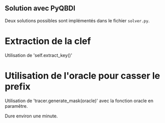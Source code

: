 ## Solution avec PyQBDI

Deux solutions possibles sont implémentés dans le fichier ``solver.py``.

# Extraction de la clef

Utilisation de 'self.extract_key()'

# Utilisation de l'oracle pour casser le prefix

Utilisation de 'tracer.generate_mask(oracle)' avec la fonction oracle en paramêtre.

Dure environ une minute.


